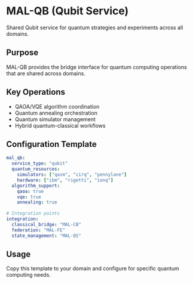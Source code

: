 # MAL-QB (Qubit Service)

Shared Qubit service for quantum strategies and experiments across all domains.

## Purpose

MAL-QB provides the bridge interface for quantum computing operations that are shared across domains.

## Key Operations

- QAOA/VQE algorithm coordination
- Quantum annealing orchestration
- Quantum simulator management
- Hybrid quantum-classical workflows

## Configuration Template

```yaml
mal_qb:
  service_type: "qubit"
  quantum_resources:
    simulators: ["qasm", "cirq", "pennylane"]
    hardware: ["ibm", "rigetti", "ionq"]
  algorithm_support:
    qaoa: true
    vqe: true
    annealing: true
  
# Integration points  
integration:
  classical_bridge: "MAL-CB"
  federation: "MAL-FE"
  state_management: "MAL-QS"
```

## Usage

Copy this template to your domain and configure for specific quantum computing needs.
